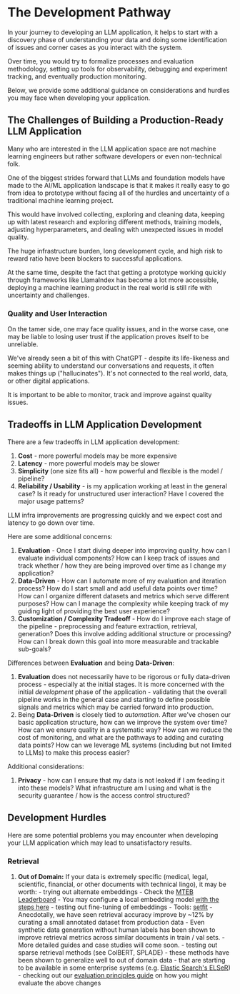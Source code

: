 # The Development Pathway

In your journey to developing an LLM application, it helps to start with a discovery phase of understanding your data and doing some identification of issues and corner cases as you interact with the system.

Over time, you would try to formalize processes and evaluation methodology, setting up tools for observability, debugging and experiment tracking, and eventually production monitoring.

Below, we provide some additional guidance on considerations and hurdles you may face when developing your application.

## The Challenges of Building a Production-Ready LLM Application

Many who are interested in the LLM application space are not machine learning engineers but rather software developers or even non-technical folk.

One of the biggest strides forward that LLMs and foundation models have made to the AI/ML application landscape is that it makes it really easy to go from idea to prototype without facing all of the hurdles and uncertainty of a traditional machine learning project.

This would have involved collecting, exploring and cleaning data, keeping up with latest research and exploring different methods, training models, adjusting hyperparameters, and dealing with unexpected issues in model quality.

The huge infrastructure burden, long development cycle, and high risk to reward ratio have been blockers to successful applications.

At the same time, despite the fact that getting a prototype working quickly through frameworks like LlamaIndex has become a lot more accessible, deploying a machine learning product in the real world is still rife with uncertainty and challenges.

### Quality and User Interaction

On the tamer side, one may face quality issues, and in the worse case, one may be liable to losing user trust if the application proves itself to be unreliable.

We've already seen a bit of this with ChatGPT - despite its life-likeness and seeming ability to understand our conversations and requests, it often makes things up ("hallucinates"). It's not connected to the real world, data, or other digital applications.

It is important to be able to monitor, track and improve against quality issues.

## Tradeoffs in LLM Application Development

There are a few tradeoffs in LLM application development:

1. **Cost** - more powerful models may be more expensive
2. **Latency** - more powerful models may be slower
3. **Simplicity** (one size fits all) - how powerful and flexible is the model / pipeline?
4. **Reliability / Usability** - is my application working at least in the general case? Is it ready for unstructured user interaction? Have I covered the major usage patterns?

LLM infra improvements are progressing quickly and we expect cost and latency to go down over time.

Here are some additional concerns:

1. **Evaluation** - Once I start diving deeper into improving quality, how can I evaluate individual components? How can I keep track of issues and track whether / how they are being improved over time as I change my application?
2. **Data-Driven** - How can I automate more of my evaluation and iteration process? How do I start small and add useful data points over time? How can I organize different datasets and metrics which serve different purposes? How can I manage the complexity while keeping track of my guiding light of providing the best user experience?
3. **Customization / Complexity Tradeoff** - How do I improve each stage of the pipeline - preprocessing and feature extraction, retrieval, generation? Does this involve adding additional structure or processing? How can I break down this goal into more measurable and trackable sub-goals?

Differences between **Evaluation** and being **Data-Driven**:

1. **Evaluation** does not necessarily have to be rigorous or fully data-driven process - especially at the initial stages. It is more concerned with the initial _development_ phase of the application - validating that the overall pipeline works in the general case and starting to define possible signals and metrics which may be carried forward into production.
2. Being **Data-Driven** is closely tied to _automation_. After we've chosen our basic application structure, how can we improve the system over time? How can we ensure quality in a systematic way? How can we reduce the cost of monitoring, and what are the pathways to adding and curating data points? How can we leverage ML systems (including but not limited to LLMs) to make this process easier?

Additional considerations:

1. **Privacy** - how can I ensure that my data is not leaked if I am feeding it into these models? What infrastructure am I using and what is the security guarantee / how is the access control structured?

## Development Hurdles

Here are some potential problems you may encounter when developing your LLM application which may lead to unsatisfactory results.

### Retrieval

1. **Out of Domain:**
   If your data is extremely specific (medical, legal, scientific, financial, or other documents with technical lingo), it may be worth: - trying out alternate embeddings - Check the [MTEB Leaderboard](https://huggingface.co/spaces/mteb/leaderboard) - You may configure a local embedding model [with the steps here](local-embedding-models) - testing out fine-tuning of embeddings - Tools: [setfit](https://github.com/huggingface/setfit) - Anecdotally, we have seen retrieval accuracy improve by ~12% by curating a small annotated dataset from production data - Even synthetic data generation without human labels has been shown to improve retrieval metrics across similar documents in train / val sets. - More detailed guides and case studies will come soon. - testing out sparse retrieval methods (see ColBERT, SPLADE) - these methods have been shown to generalize well to out of domain data - that are starting to be available in some enterprise systems (e.g. [Elastic Search's ELSeR](https://www.elastic.co/guide/en/machine-learning/current/ml-nlp-elser.html)) - checking out our [evaluation principles guide](Evaluation) on how you might evaluate the above changes
